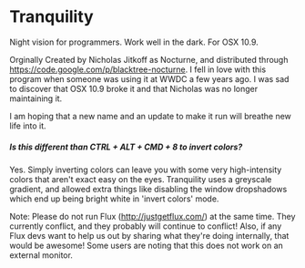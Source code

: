 Tranquility
===========

Night vision for programmers. Work well in the dark. For OSX 10.9.

Orginally Created by Nicholas Jitkoff as Nocturne, and distributed through https://code.google.com/p/blacktree-nocturne. I fell in love with this program when someone was using it at WWDC a few years ago. I was sad to discover that OSX 10.9 broke it and that Nicholas was no longer maintaining it.

I am hoping that a new name and an update to make it run will breathe new life into it.

##### *Is this different than CTRL + ALT + CMD + 8 to invert colors?*

Yes. Simply inverting colors can leave you with some very high-intensity colors that aren't exact easy on the eyes. Tranquility uses a greyscale gradient, and allowed extra things like disabling the window dropshadows which end up being bright white in 'invert colors' mode.

Note: Please do not run Flux (http://justgetflux.com/) at the same time. They currently conflict, and they probably will continue to conflict! Also, if any Flux devs want to help us out by sharing what they're doing internally, that would be awesome! Some users are noting that this does not work on an external monitor.
